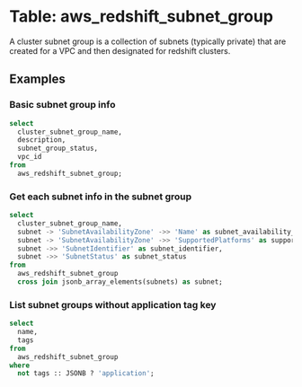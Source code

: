 # Table: aws_redshift_subnet_group

A cluster subnet group is a collection of subnets (typically private) that are created for a VPC and then designated for redshift clusters.

## Examples

### Basic subnet group info

```sql
select
  cluster_subnet_group_name,
  description,
  subnet_group_status,
  vpc_id
from
  aws_redshift_subnet_group;
```


### Get each subnet info in the subnet group

```sql
select
  cluster_subnet_group_name,
  subnet -> 'SubnetAvailabilityZone' ->> 'Name' as subnet_availability_zone,
  subnet -> 'SubnetAvailabilityZone' ->> 'SupportedPlatforms' as supported_platforms,
  subnet ->> 'SubnetIdentifier' as subnet_identifier,
  subnet ->> 'SubnetStatus' as subnet_status
from
  aws_redshift_subnet_group
  cross join jsonb_array_elements(subnets) as subnet;
```


### List subnet groups without application tag key

```sql
select
  name,
  tags
from
  aws_redshift_subnet_group
where
  not tags :: JSONB ? 'application';
```
